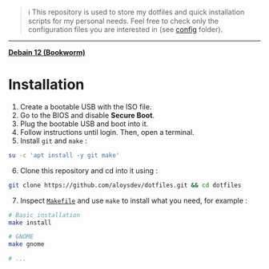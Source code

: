 > :information_source: This repository is used to store my dotfiles and quick installation scripts for my personal needs. Feel free to check only the configuration files you are interested in (see [config](./config) folder).

---

[**Debain 12 (Bookworm)**](https://www.debian.org/download)


# Installation

1. Create a bootable USB with the ISO file. 
2. Go to the BIOS and disable **Secure Boot**.
3. Plug the bootable USB and boot into it.
4. Follow instructions until login. Then, open a terminal.
5. Install `git` and `make` :
```bash
su -c 'apt install -y git make'
```
6. Clone this repository and cd into it using :
```bash
git clone https://github.com/aloysdev/dotfiles.git && cd dotfiles
```
7. Inspect [`Makefile`](Makefile) and use `make` to install what you need, for example :
```bash
# Basic installation
make install

# GNOME
make gnome

# ...
```